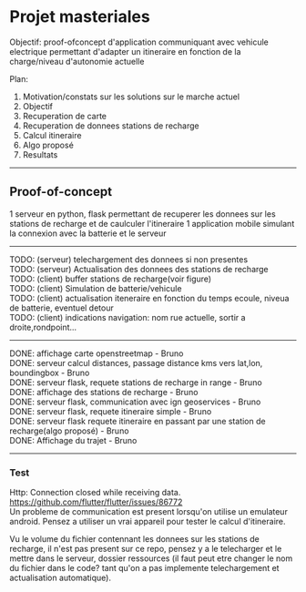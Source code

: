 # Projet masteriales

Objectif: proof-ofconcept d'application communiquant avec vehicule electrique permettant d'adapter un itineraire en fonction de la charge/niveau d'autonomie actuelle

Plan:
1. Motivation/constats sur les solutions sur le marche actuel
2. Objectif
3. Recuperation de carte
4. Recuperation de donnees stations de recharge
5. Calcul itineraire
6. Algo proposé
7. Resultats

---
## Proof-of-concept

1 serveur en python, flask permettant de recuperer les donnees sur les stations de recharge et de caulculer l'itineraire
1 application mobile simulant la connexion avec la batterie et le serveur

---
TODO: (serveur) telechargement des donnees si non presentes <br>
TODO: (serveur) Actualisation des donnees des stations de recharge <br>
TODO: (client) buffer stations de recharge(voir figure) <br>
TODO: (client) Simulation de batterie/vehicule <br>
TODO: (client) actualisation iteneraire en fonction du temps ecoule, niveua de batterie, eventuel detour <br>
TODO: (client) indications navigation: nom rue actuelle, sortir a droite,rondpoint... <br>

---
DONE: affichage carte openstreetmap - Bruno <br>
DONE: serveur calcul distances, passage distance kms vers lat,lon, boundingbox - Bruno <br>
DONE: serveur flask, requete stations de recharge in range - Bruno <br>
DONE: affichage des stations de recharge - Bruno <br>
DONE: serveur flask, communication avec ign geoservices - Bruno <br>
DONE: serveur flask, requete itineraire simple - Bruno <br>
DONE: serveur flask requete itineraire en passant par une station de  recharge(algo proposé) - Bruno <br>
DONE: Affichage du trajet - Bruno <br>

---
### Test

Http: Connection closed while receiving data. <br>
https://github.com/flutter/flutter/issues/86772 <br>
Un probleme de communication est present lorsqu'on utilise un emulateur android. Pensez a utiliser un vrai appareil pour tester le calcul d'itineraire.

Vu le volume du fichier contennant les donnees sur les stations de recharge, il n'est pas present sur ce repo, pensez y a le telecharger et le mettre dans le serveur, dossier ressources (il faut peut etre changer le nom du fichier dans le code? tant qu'on a pas implemente telechargement et actualisation automatique).